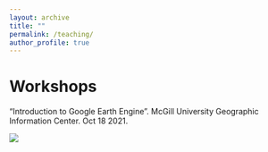 ```yaml
---
layout: archive
title: ""
permalink: /teaching/
author_profile: true
---
```


Workshops 
======
“Introduction to Google Earth Engine”. McGill University Geographic Information Center. Oct 18 2021. 

![]("https://raw.githubusercontent.com/lucixlu/lucixlu.github.io/master/images/GEE_poster.png")
